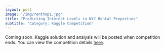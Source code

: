 ```yaml
---
layout: post
image: '/img/renthop1.jpg'
title: "Predicting Interest Levels in NYC Rental Properties"
subtitle: "Category: Kaggle Competition"
---
```



Coming soon.  Kaggle solution and analysis will be posted when competition ends.  You can view the competition details [here](https://www.kaggle.com/c/two-sigma-connect-rental-listing-inquiries).